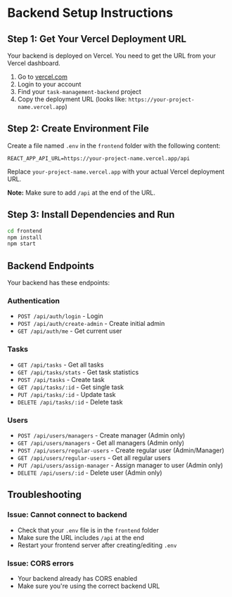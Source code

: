 # Backend Setup Instructions

## Step 1: Get Your Vercel Deployment URL

Your backend is deployed on Vercel. You need to get the URL from your Vercel dashboard.

1. Go to [vercel.com](https://vercel.com)
2. Login to your account
3. Find your `task-management-backend` project
4. Copy the deployment URL (looks like: `https://your-project-name.vercel.app`)

## Step 2: Create Environment File

Create a file named `.env` in the `frontend` folder with the following content:

```
REACT_APP_API_URL=https://your-project-name.vercel.app/api
```

Replace `your-project-name.vercel.app` with your actual Vercel deployment URL.

**Note:** Make sure to add `/api` at the end of the URL.

## Step 3: Install Dependencies and Run

```bash
cd frontend
npm install
npm start
```

## Backend Endpoints

Your backend has these endpoints:

### Authentication
- `POST /api/auth/login` - Login
- `POST /api/auth/create-admin` - Create initial admin
- `GET /api/auth/me` - Get current user

### Tasks
- `GET /api/tasks` - Get all tasks
- `GET /api/tasks/stats` - Get task statistics
- `POST /api/tasks` - Create task
- `GET /api/tasks/:id` - Get single task
- `PUT /api/tasks/:id` - Update task
- `DELETE /api/tasks/:id` - Delete task

### Users
- `POST /api/users/managers` - Create manager (Admin only)
- `GET /api/users/managers` - Get all managers (Admin only)
- `POST /api/users/regular-users` - Create regular user (Admin/Manager)
- `GET /api/users/regular-users` - Get all regular users
- `PUT /api/users/assign-manager` - Assign manager to user (Admin only)
- `DELETE /api/users/:id` - Delete user (Admin only)

## Troubleshooting

### Issue: Cannot connect to backend
- Check that your `.env` file is in the `frontend` folder
- Make sure the URL includes `/api` at the end
- Restart your frontend server after creating/editing `.env`

### Issue: CORS errors
- Your backend already has CORS enabled
- Make sure you're using the correct backend URL

